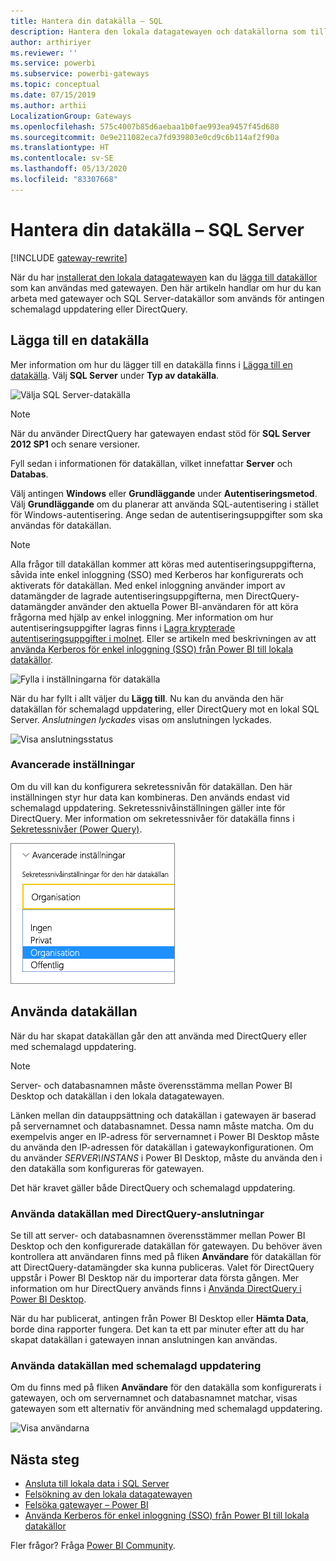 ```yaml
---
title: Hantera din datakälla – SQL
description: Hantera den lokala datagatewayen och datakällorna som tillhör denna gateway.
author: arthiriyer
ms.reviewer: ''
ms.service: powerbi
ms.subservice: powerbi-gateways
ms.topic: conceptual
ms.date: 07/15/2019
ms.author: arthii
LocalizationGroup: Gateways
ms.openlocfilehash: 575c4007b85d6aebaa1b0fae993ea9457f45d680
ms.sourcegitcommit: 0e9e211082eca7fd939803e0cd9c6b114af2f90a
ms.translationtype: HT
ms.contentlocale: sv-SE
ms.lasthandoff: 05/13/2020
ms.locfileid: "83307668"
---
```

# <a name="manage-your-data-source---sql-server"></a>Hantera din datakälla – SQL Server

[!INCLUDE [gateway-rewrite](../includes/gateway-rewrite.md)]

När du har [installerat den lokala datagatewayen](/data-integration/gateway/service-gateway-install) kan du [lägga till datakällor](service-gateway-data-sources.md#add-a-data-source) som kan användas med gatewayen. Den här artikeln handlar om hur du kan arbeta med gatewayer och SQL Server-datakällor som används för antingen schemalagd uppdatering eller DirectQuery.

## <a name="add-a-data-source"></a>Lägga till en datakälla

Mer information om hur du lägger till en datakälla finns i [Lägga till en datakälla](service-gateway-data-sources.md#add-a-data-source). Välj **SQL Server** under **Typ av datakälla**.

![Välja SQL Server-datakälla](media/service-gateway-enterprise-manage-sql/datasourcesettings2.png)

> [!NOTE]
> När du använder DirectQuery har gatewayen endast stöd för **SQL Server 2012 SP1** och senare versioner.

Fyll sedan i informationen för datakällan, vilket innefattar **Server** och **Databas**. 

Välj antingen **Windows** eller **Grundläggande** under **Autentiseringsmetod**. Välj **Grundläggande** om du planerar att använda SQL-autentisering i stället för Windows-autentisering. Ange sedan de autentiseringsuppgifter som ska användas för datakällan.

> [!NOTE]
> Alla frågor till datakällan kommer att köras med autentiseringsuppgifterna, såvida inte enkel inloggning (SSO) med Kerberos har konfigurerats och aktiverats för datakällan. Med enkel inloggning använder import av datamängder de lagrade autentiseringsuppgifterna, men DirectQuery-datamängder använder den aktuella Power BI-användaren för att köra frågorna med hjälp av enkel inloggning. Mer information om hur autentiseringsuppgifter lagras finns i [Lagra krypterade autentiseringsuppgifter i molnet](service-gateway-data-sources.md#store-encrypted-credentials-in-the-cloud). Eller se artikeln med beskrivningen av att [använda Kerberos för enkel inloggning (SSO) från Power BI till lokala datakällor](service-gateway-sso-kerberos.md).

![Fylla i inställningarna för datakälla](media/service-gateway-enterprise-manage-sql/datasourcesettings3.png)

När du har fyllt i allt väljer du **Lägg till**. Nu kan du använda den här datakällan för schemalagd uppdatering, eller DirectQuery mot en lokal SQL Server. *Anslutningen lyckades* visas om anslutningen lyckades.

![Visa anslutningsstatus](media/service-gateway-enterprise-manage-sql/datasourcesettings4.png)

### <a name="advanced-settings"></a>Avancerade inställningar

Om du vill kan du konfigurera sekretessnivån för datakällan. Den här inställningen styr hur data kan kombineras. Den används endast vid schemalagd uppdatering. Sekretessnivåinställningen gäller inte för DirectQuery. Mer information om sekretessnivåer för datakälla finns i [Sekretessnivåer (Power Query)](https://support.office.com/article/Privacy-levels-Power-Query-CC3EDE4D-359E-4B28-BC72-9BEE7900B540).

![Ange sekretessnivån](media/service-gateway-enterprise-manage-sql/datasourcesettings9.png)

## <a name="use-the-data-source"></a>Använda datakällan

När du har skapat datakällan går den att använda med DirectQuery eller med schemalagd uppdatering.

> [!NOTE]
> Server- och databasnamnen måste överensstämma mellan Power BI Desktop och datakällan i den lokala datagatewayen.

Länken mellan din datauppsättning och datakällan i gatewayen är baserad på servernamnet och databasnamnet. Dessa namn måste matcha. Om du exempelvis anger en IP-adress för servernamnet i Power BI Desktop måste du använda den IP-adressen för datakällan i gatewaykonfigurationen. Om du använder *SERVER\INSTANS* i Power BI Desktop, måste du använda den i den datakälla som konfigureras för gatewayen.

Det här kravet gäller både DirectQuery och schemalagd uppdatering.

### <a name="use-the-data-source-with-directquery-connections"></a>Använda datakällan med DirectQuery-anslutningar

Se till att server- och databasnamnen överensstämmer mellan Power BI Desktop och den konfigurerade datakällan för gatewayen. Du behöver även kontrollera att användaren finns med på fliken **Användare** för datakällan för att DirectQuery-datamängder ska kunna publiceras. Valet för DirectQuery uppstår i Power BI Desktop när du importerar data första gången. Mer information om hur DirectQuery används finns i [Använda DirectQuery i Power BI Desktop](desktop-use-directquery.md).

När du har publicerat, antingen från Power BI Desktop eller **Hämta Data**, borde dina rapporter fungera. Det kan ta ett par minuter efter att du har skapat datakällan i gatewayen innan anslutningen kan användas.

### <a name="use-the-data-source-with-scheduled-refresh"></a>Använda datakällan med schemalagd uppdatering

Om du finns med på fliken **Användare** för den datakälla som konfigurerats i gatewayen, och om servernamnet och databasnamnet matchar, visas gatewayen som ett alternativ för användning med schemalagd uppdatering.

![Visa användarna](media/service-gateway-enterprise-manage-sql/powerbi-gateway-enterprise-schedule-refresh.png)

## <a name="next-steps"></a>Nästa steg

* [Ansluta till lokala data i SQL Server](service-gateway-sql-tutorial.md)
* [Felsökning av den lokala datagatewayen](/data-integration/gateway/service-gateway-tshoot)
* [Felsöka gatewayer – Power BI](service-gateway-onprem-tshoot.md)
* [Använda Kerberos för enkel inloggning (SSO) från Power BI till lokala datakällor](service-gateway-sso-kerberos.md)

Fler frågor? Fråga [Power BI Community](https://community.powerbi.com/).
